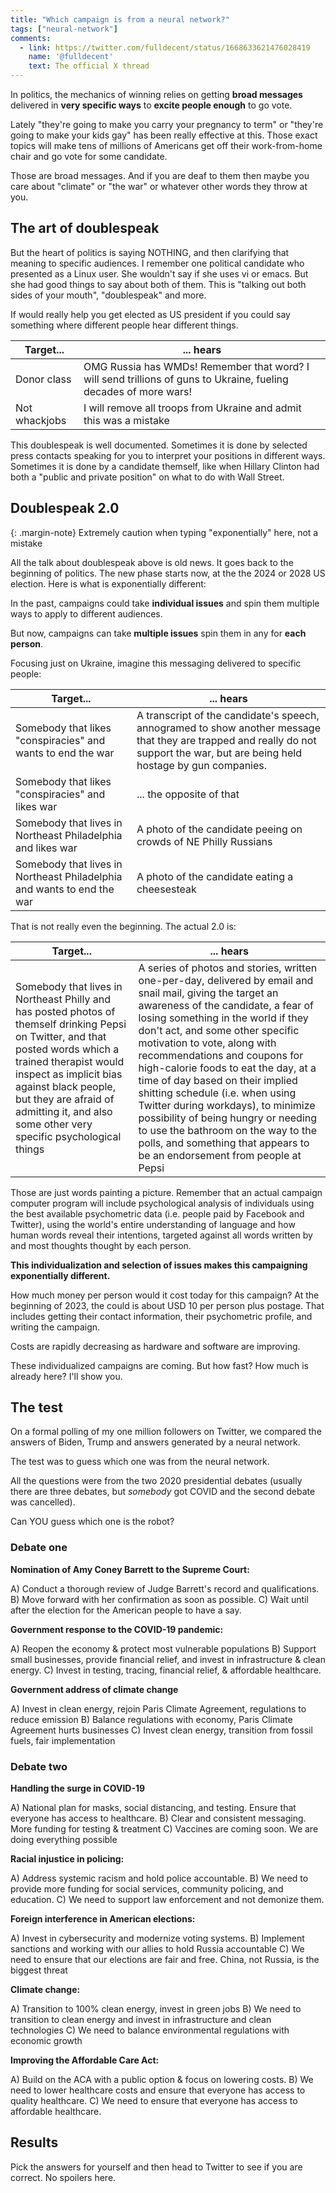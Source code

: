 ```yaml
---
title: "Which campaign is from a neural network?"
tags: ["neural-network"]
comments:
  - link: https://twitter.com/fulldecent/status/1668633621476028419
    name: '@fulldecent'
    text: The official X thread
---
```


In politics, the mechanics of winning relies on getting **broad messages** delivered in **very specific ways** to **excite people enough** to go vote.

Lately "they're going to make you carry your pregnancy to term" or "they're going to make your kids gay" has been really effective at this. Those exact topics will make tens of millions of Americans get off their work-from-home chair and go vote for some candidate.

Those are broad messages. And if you are deaf to them then maybe you care about "climate" or "the war" or whatever other words they throw at you.

## The art of doublespeak

But the heart of politics is saying NOTHING, and then clarifying that meaning to specific audiences. I remember one political candidate who presented as a Linux user. She wouldn't say if she uses vi or emacs. But she had good things to say about both of them. This is "talking out both sides of your mouth", "doublespeak" and more.

If would really help you get elected as US president if you could say something where different people hear different things.

| Target... | ... hears |
|-------------------|-------------------------------------------------------------------------------------------------------------------|
| Donor class | OMG Russia has WMDs! Remember that word? I will send trillions of guns to Ukraine, fueling decades of more wars! |
| Not whackjobs | I will remove all troops from Ukraine and admit this was a mistake |

This doublespeak is well documented. Sometimes it is done by selected press contacts speaking for you to interpret your positions in different ways. Sometimes it is done by a candidate themself, like when Hillary Clinton had both a "public and private position" on what to do with Wall Street.

## Doublespeak 2.0

{: .margin-note}
Extremely caution when typing "exponentially" here, not a mistake

All the talk about doublespeak above is old news. It goes back to the beginning of politics. The new phase starts now, at the the 2024 or 2028 US election. Here is what is exponentially different:

In the past, campaigns could take **individual issues** and spin them multiple ways to apply to different audiences.

But now, campaigns can take **multiple issues** spin them in any for **each person**.

Focusing just on Ukraine, imagine this messaging delivered to specific people:

| Target... | ... hears |
|-------------------|-------------------------------------------------------------------------------------------------------------------|
| Somebody that likes "conspiracies" and wants to end the war | A transcript of the candidate's speech, annogramed to show another message that they are trapped and really do not support the war, but are being held hostage by gun companies. |
| Somebody that likes "conspiracies" and likes war | ... the opposite of that |
| Somebody that lives in Northeast Philadelphia and likes war | A photo of the candidate peeing on crowds of NE Philly Russians |
| Somebody that lives in Northeast Philadelphia and wants to end the war | A photo of the candidate eating a cheesesteak |

That is not really even the beginning. The actual 2.0 is:

| Target... | ... hears |
|-------------------|-------------------------------------------------------------------------------------------------------------------|
| Somebody that lives in Northeast Philly and has posted photos of themself drinking Pepsi on Twitter, and that posted words which a trained therapist would inspect as implicit bias against black people, but they are afraid of admitting it, and also some other very specific psychological things | A series of photos and stories, written one-per-day, delivered by email and snail mail, giving the target an awareness of the candidate, a fear of losing something in the world if they don't act, and some other specific motivation to vote, along with recommendations and coupons for high-calorie foods to eat the day, at a time of day based on their implied shitting schedule (i.e. when using Twitter during workdays), to minimize possibility of being hungry or needing to use the bathroom on the way to the polls, and something that appears to be an endorsement from people at Pepsi |

Those are just words painting a picture. Remember that an actual campaign computer program will include psychological analysis of individuals using the best available psychometric data (i.e. people paid by Facebook and Twitter), using the world's entire understanding of language and how human words reveal their intentions, targeted against all words written by and most thoughts thought by each person.

**This individualization and selection of issues makes this campaigning exponentially different.**

How much money per person would it cost today for this campaign? At the beginning of 2023, the could is about USD 10 per person plus postage. That includes getting their contact information, their psychometric profile, and writing the campaign.

Costs are rapidly decreasing as hardware and software are improving.

These individualized campaigns are coming. But how fast? How much is already here? I'll show you.

## The test

On a formal polling of my one million followers on Twitter, we compared the answers of Biden, Trump and answers generated by a neural network.

The test was to guess which one was from the neural network.

All the questions were from the two 2020 presidential debates (usually there are three debates, but *somebody* got COVID and the second debate was cancelled).

Can YOU guess which one is the robot?

### Debate one

**Nomination of Amy Coney Barrett to the Supreme Court:**

A) Conduct a thorough review of Judge Barrett's record and qualifications.
B) Move forward with her confirmation as soon as possible.
C) Wait until after the election for the American people to have a say.

**Government response to the COVID-19 pandemic:**

A) Reopen the economy & protect most vulnerable populations
B) Support small businesses, provide financial relief, and invest in infrastructure & clean energy.
C) Invest in testing, tracing, financial relief, & affordable healthcare.

**Government address of climate change**

A) Invest in clean energy, rejoin Paris Climate Agreement, regulations to reduce emission
B) Balance regulations with economy, Paris Climate Agreement hurts businesses
C) Invest clean energy, transition from fossil fuels, fair implementation

### Debate two

**Handling the surge in COVID-19**

A) National plan for masks, social distancing, and testing. Ensure that everyone has access to healthcare.
B) Clear and consistent messaging. More funding for testing & treatment
C) Vaccines are coming soon. We are doing everything possible

**Racial injustice in policing:**

A) Address systemic racism and hold police accountable.
B) We need to provide more funding for social services, community policing, and education.
C) We need to support law enforcement and not demonize them.

**Foreign interference in American elections:**

A) Invest in cybersecurity and modernize voting systems.
B) Implement sanctions and working with our allies to hold Russia accountable
C) We need to ensure that our elections are fair and free. China, not Russia, is the biggest threat

**Climate change:**

A) Transition to 100% clean energy, invest in green jobs
B) We need to transition to clean energy and invest in infrastructure and clean technologies
C) We need to balance environmental regulations with economic growth

**Improving the Affordable Care Act:**

A) Build on the ACA with a public option & focus on lowering costs.
B) We need to lower healthcare costs and ensure that everyone has access to quality healthcare.
C) We need to ensure that everyone has access to affordable healthcare.

## Results

Pick the answers for yourself and then head to Twitter to see if you are correct. No spoilers here.
